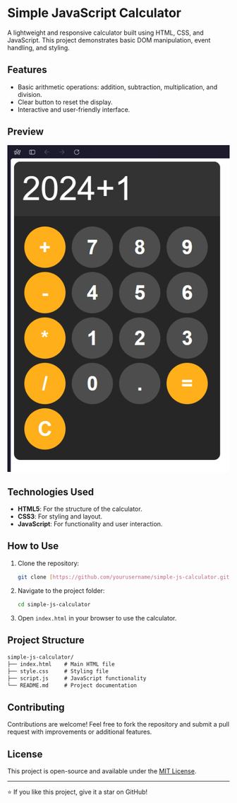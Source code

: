 # Simple JavaScript Calculator

A lightweight and responsive calculator built using HTML, CSS, and JavaScript. This project demonstrates basic DOM manipulation, event handling, and styling.

## Features

- Basic arithmetic operations: addition, subtraction, multiplication, and division.
- Clear button to reset the display.
- Interactive and user-friendly interface.

## Preview

![image alt](https://github.com/MHN-Sathsara/Simple-JS-HTML-Calculator/blob/75b1fda101b4311641f8334a1cd9977a91d8c3da/Preview.png) 

## Technologies Used

- **HTML5**: For the structure of the calculator.
- **CSS3**: For styling and layout.
- **JavaScript**: For functionality and user interaction.

## How to Use

1. Clone the repository:
   ```bash
   git clone [https://github.com/yourusername/simple-js-calculator.git](https://github.com/MHN-Sathsara/Simple-JS-HTML-Calculator.git)](https://github.com/MHN-Sathsara/Simple-JS-HTML-Calculator)
   ```
2. Navigate to the project folder:
   ```bash
   cd simple-js-calculator
   ```
3. Open `index.html` in your browser to use the calculator.

## Project Structure

```
simple-js-calculator/
├── index.html    # Main HTML file
├── style.css     # Styling file
├── script.js     # JavaScript functionality
└── README.md     # Project documentation
```

## Contributing

Contributions are welcome! Feel free to fork the repository and submit a pull request with improvements or additional features.

## License

This project is open-source and available under the [MIT License](LICENSE).

---

⭐ If you like this project, give it a star on GitHub!
